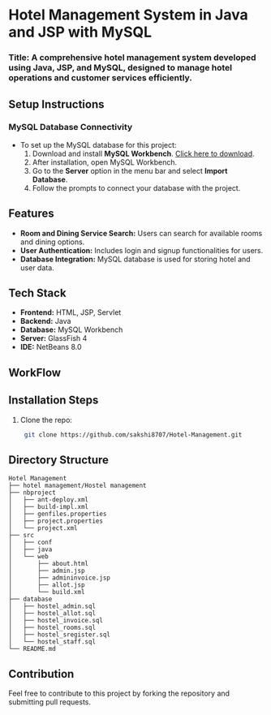 # Hotel Management System in Java and JSP with MySQL

### **Title: A comprehensive hotel management system developed using Java, JSP, and MySQL, designed to manage hotel operations and customer services efficiently.**

## Setup Instructions

### MySQL Database Connectivity

- To set up the MySQL database for this project:
  1. Download and install **MySQL Workbench**. [Click here to download](https://dev.mysql.com/downloads/workbench/).
  2. After installation, open MySQL Workbench.
  3. Go to the **Server** option in the menu bar and select **Import Database**.
  4. Follow the prompts to connect your database with the project.

## Features

- **Room and Dining Service Search:** Users can search for available rooms and dining options.
- **User Authentication:** Includes login and signup functionalities for users.
- **Database Integration:** MySQL database is used for storing hotel and user data.

## Tech Stack

- **Frontend:** HTML, JSP, Servlet
- **Backend:** Java
- **Database:** MySQL Workbench
- **Server:** GlassFish 4
- **IDE:** NetBeans 8.0

## WorkFlow



## Installation Steps

1. Clone the repo:
    ```sh
     git clone https://github.com/sakshi8707/Hotel-Management.git
    
## Directory Structure

```plaintext
Hotel Management
├── hotel management/Hostel management
├── nbproject
│   ├── ant-deploy.xml
│   ├── build-impl.xml
│   ├── genfiles.properties
│   ├── project.properties
│   └── project.xml
├── src
│   ├── conf
│   ├── java
│   └── web
│       ├── about.html
│       ├── admin.jsp
│       ├── admininvoice.jsp
│       ├── allot.jsp
│       └── build.xml
├── database
│   ├── hostel_admin.sql
│   ├── hostel_allot.sql
│   ├── hostel_invoice.sql
│   ├── hostel_rooms.sql
│   ├── hostel_sregister.sql
│   └── hostel_staff.sql
└── README.md

```

 ## Contribution
  Feel free to contribute to this project by forking the repository and submitting pull requests.
